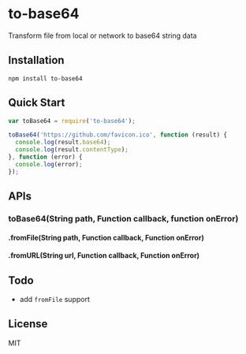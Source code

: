 to-base64
==========

Transform file from local or network to base64 string data


## Installation
```shell
npm install to-base64
```

## Quick Start
```javascript
var toBase64 = require('to-base64');

toBase64('https://github.com/favicon.ico', function (result) {
  console.log(result.base64);
  console.log(result.contentType);
}, function (error) {
  console.log(error);
});
```

## APIs
### toBase64(String path, Function callback, function onError)
#### .fromFile(String path, Function callback, Function onError)
#### .fromURL(String url, Function callback, Function onError)


## Todo
- add `fromFile` support

## License

MIT
